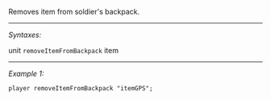 Removes item from soldier's backpack.


---
*Syntaxes:*

unit `removeItemFromBackpack` item

---
*Example 1:*

```sqf
player removeItemFromBackpack "itemGPS";
```